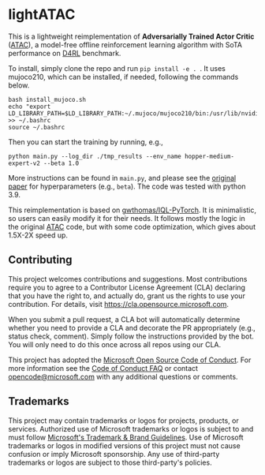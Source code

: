 # lightATAC

This is a lightweight reimplementation of **Adversarially Trained Actor Critic** ([ATAC](https://github.com/microsoft/ATAC)), a model-free offline reinforcement learning algorithm with SoTA performance on [D4RL](https://github.com/Farama-Foundation/D4RL) benchmark.

To install, simply clone the repo and  run `pip install -e . `. It uses mujoco210, which can be installed, if needed, following the commands below.

```
bash install_mujoco.sh
echo "export LD_LIBRARY_PATH=$LD_LIBRARY_PATH:~/.mujoco/mujoco210/bin:/usr/lib/nvidia" >> ~/.bashrc
source ~/.bashrc
```



 Then you can start the training by running, e.g.,

    python main.py --log_dir ./tmp_results --env_name hopper-medium-expert-v2 --beta 1.0

More instructions can be found in `main.py`, and please see the [original paper](https://arxiv.org/abs/2202.02446) for hyperparameters (e.g., `beta`). The code was tested with python 3.9.


This reimplementation is based on [gwthomas/IQL-PyTorch](https://github.com/gwthomas/IQL-PyTorch). It is minimalistic, so users can easily modify it for their needs. It follows mostly the logic in the original [ATAC](https://github.com/microsoft/ATAC) code, but with some code optimization, which gives about 1.5X-2X speed up.

## Contributing

This project welcomes contributions and suggestions.  Most contributions require you to agree to a
Contributor License Agreement (CLA) declaring that you have the right to, and actually do, grant us
the rights to use your contribution. For details, visit https://cla.opensource.microsoft.com.

When you submit a pull request, a CLA bot will automatically determine whether you need to provide
a CLA and decorate the PR appropriately (e.g., status check, comment). Simply follow the instructions
provided by the bot. You will only need to do this once across all repos using our CLA.

This project has adopted the [Microsoft Open Source Code of Conduct](https://opensource.microsoft.com/codeofconduct/).
For more information see the [Code of Conduct FAQ](https://opensource.microsoft.com/codeofconduct/faq/) or
contact [opencode@microsoft.com](mailto:opencode@microsoft.com) with any additional questions or comments.

## Trademarks

This project may contain trademarks or logos for projects, products, or services. Authorized use of Microsoft
trademarks or logos is subject to and must follow
[Microsoft's Trademark & Brand Guidelines](https://www.microsoft.com/en-us/legal/intellectualproperty/trademarks/usage/general).
Use of Microsoft trademarks or logos in modified versions of this project must not cause confusion or imply Microsoft sponsorship.
Any use of third-party trademarks or logos are subject to those third-party's policies.